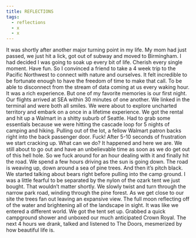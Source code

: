 ```yaml
---
title: REFLECTIONS
tags:
  - reflections
  - x
  - x
---
```

It was shortly after another major turning point in my life. My mom had just passed, we just hit a lick, got out of subway and moved to Birmingham. I had decided I was going to soak up every bit of life. Cherish every single moment. Have fun. So I convinced a friend to take a 4 week trip to the Pacific Northwest to connect with nature and ourselves. It felt incredible to be fortunate enough to have the freedom of time to make that call. To be able to disconnect from the stream of data coming at us every waking hour. It was a rich experience. But one of my favorite memories is our first night. Our flights arrived at SEA within 30 minutes of one another. We linked in the terminal and were both all smiles. We were about to explore uncharted territory and embark on a once in a lifetime experience. We got the rental and hit up a Walmart in a shitty suburb of Seattle. Had to grab some essentials because we were hitting the cascade loop for 5 nights of camping and hiking. Pulling out of the lot, a fellow Walmart patron backs right into the back passenger door. Fuck! After 5-10 seconds of frustration we start cracking up. What can we do? It happened and here we are. We still about to go out and have an unbelievable time as soon as we do get out of this hell hole. So we fuck around for an hour dealing with it and finally hit the road. We spend a few hours driving as the sun is going down. The road is weaving up, down around a sea of pine trees. And then it’s pitch black. We started talking about bears right before pulling into the camp ground. I was a little fearful to be separated by the nylon of the ozark tent we just bought. That wouldn’t matter shortly. We slowly twist and turn through the narrow park road, winding through the pine forest. As we get close to our site the trees fan out leaving an expansive view. The full moon reflecting off of the water and brightening all of the landscape in sight. It was like we entered a different world. We got the tent set up. Grabbed a quick  campground shower and unboxed our much anticipated Crown Royal. The next 4 hours we drank, talked and listened to The Doors, mesmerized by how beautiful life is.
